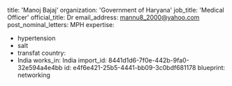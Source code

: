 title: 'Manoj Bajaj'
organization: 'Government of Haryana'
job_title: 'Medical Officer'
official_title: Dr
email_address: mannu8_2000@yahoo.com
post_nominal_letters: MPH
expertise:
  - hypertension
  - salt
  - transfat
country:
  - India
works_in: India
import_id: 8441d1d6-7f0e-442b-9fa0-32e594a4e4bb
id: e4f6e421-25b5-4441-bb09-3c0bdf681178
blueprint: networking
